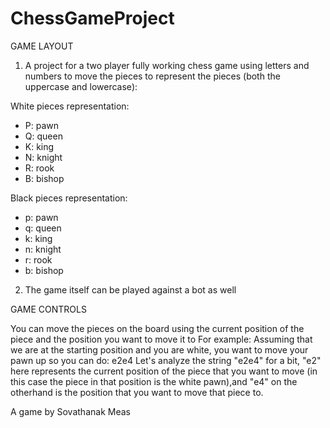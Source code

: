 # ChessGameProject
GAME LAYOUT
1. A project for a two player fully working chess game using letters and numbers to move the pieces to represent the pieces (both the uppercase and lowercase):

White pieces representation:
- P: pawn
- Q: queen
- K: king
- N: knight
- R: rook
- B: bishop

Black pieces representation:
- p: pawn
- q: queen
- k: king
- n: knight
- r: rook 
- b: bishop

2. The game itself can be played against a bot as well

GAME CONTROLS

You can move the pieces on the board using the current position of the piece and the position you want to move it to
For example:
Assuming that we are at the starting position and you are white, you want to move your pawn up so you can do: e2e4
Let's analyze the string "e2e4" for a bit, "e2" here represents the current position of the piece that you want to 
move (in this case the piece in that position is the white pawn),and "e4" on the otherhand is the position that you 
want to move that piece to.

A game by Sovathanak Meas
